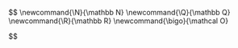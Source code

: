 
$$
\newcommand{\N}{\mathbb N}
\newcommand{\Q}{\mathbb Q}
\newcommand{\R}{\mathbb R}
\newcommand{\bigo}{\mathcal O}

$$
